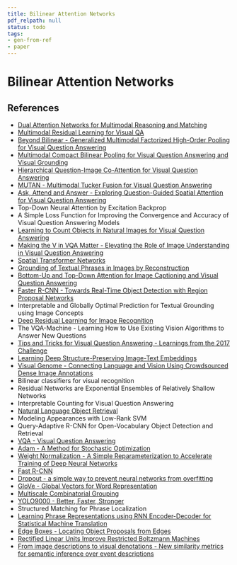 ```yaml
---
title: Bilinear Attention Networks
pdf_relpath: null
status: todo
tags:
- gen-from-ref
- paper
---
```


# Bilinear Attention Networks

## References

- [Dual Attention Networks for Multimodal Reasoning and Matching](./dual-attention-networks-for-multimodal-reasoning-and-matching.md)
- [Multimodal Residual Learning for Visual QA](./multimodal-residual-learning-for-visual-qa.md)
- [Beyond Bilinear - Generalized Multimodal Factorized High-Order Pooling for Visual Question Answering](./beyond-bilinear-generalized-multimodal-factorized-high-order-pooling-for-visual-question-answering.md)
- [Multimodal Compact Bilinear Pooling for Visual Question Answering and Visual Grounding](./multimodal-compact-bilinear-pooling-for-visual-question-answering-and-visual-grounding.md)
- [Hierarchical Question-Image Co-Attention for Visual Question Answering](./hierarchical-question-image-co-attention-for-visual-question-answering.md)
- [MUTAN - Multimodal Tucker Fusion for Visual Question Answering](./mutan-multimodal-tucker-fusion-for-visual-question-answering.md)
- [Ask, Attend and Answer - Exploring Question-Guided Spatial Attention for Visual Question Answering](./ask-attend-and-answer-exploring-question-guided-spatial-attention-for-visual-question-answering.md)
- Top-Down Neural Attention by Excitation Backprop
- A Simple Loss Function for Improving the Convergence and Accuracy of Visual Question Answering Models
- [Learning to Count Objects in Natural Images for Visual Question Answering](./learning-to-count-objects-in-natural-images-for-visual-question-answering.md)
- [Making the V in VQA Matter - Elevating the Role of Image Understanding in Visual Question Answering](./making-the-v-in-vqa-matter-elevating-the-role-of-image-understanding-in-visual-question-answering.md)
- [Spatial Transformer Networks](./spatial-transformer-networks.md)
- [Grounding of Textual Phrases in Images by Reconstruction](./grounding-of-textual-phrases-in-images-by-reconstruction.md)
- [Bottom-Up and Top-Down Attention for Image Captioning and Visual Question Answering](./bottom-up-and-top-down-attention-for-image-captioning-and-visual-question-answering.md)
- [Faster R-CNN - Towards Real-Time Object Detection with Region Proposal Networks](./faster-r-cnn-towards-real-time-object-detection-with-region-proposal-networks.md)
- Interpretable and Globally Optimal Prediction for Textual Grounding using Image Concepts
- [Deep Residual Learning for Image Recognition](./deep-residual-learning-for-image-recognition.md)
- The VQA-Machine - Learning How to Use Existing Vision Algorithms to Answer New Questions
- [Tips and Tricks for Visual Question Answering - Learnings from the 2017 Challenge](./tips-and-tricks-for-visual-question-answering-learnings-from-the-2017-challenge.md)
- [Learning Deep Structure-Preserving Image-Text Embeddings](./learning-deep-structure-preserving-image-text-embeddings.md)
- [Visual Genome - Connecting Language and Vision Using Crowdsourced Dense Image Annotations](./visual-genome-connecting-language-and-vision-using-crowdsourced-dense-image-annotations.md)
- Bilinear classifiers for visual recognition
- Residual Networks are Exponential Ensembles of Relatively Shallow Networks
- Interpretable Counting for Visual Question Answering
- [Natural Language Object Retrieval](./natural-language-object-retrieval.md)
- Modeling Appearances with Low-Rank SVM
- Query-Adaptive R-CNN for Open-Vocabulary Object Detection and Retrieval
- [VQA - Visual Question Answering](./vqa-visual-question-answering.md)
- [Adam - A Method for Stochastic Optimization](./adam-a-method-for-stochastic-optimization.md)
- [Weight Normalization - A Simple Reparameterization to Accelerate Training of Deep Neural Networks](./weight-normalization-a-simple-reparameterization-to-accelerate-training-of-deep-neural-networks.md)
- [Fast R-CNN](./fast-r-cnn.md)
- [Dropout - a simple way to prevent neural networks from overfitting](./dropout-a-simple-way-to-prevent-neural-networks-from-overfitting.md)
- [GloVe - Global Vectors for Word Representation](./glove-global-vectors-for-word-representation.md)
- [Multiscale Combinatorial Grouping](./multiscale-combinatorial-grouping.md)
- [YOLO9000 - Better, Faster, Stronger](./yolo9000-better-faster-stronger.md)
- Structured Matching for Phrase Localization
- [Learning Phrase Representations using RNN Encoder-Decoder for Statistical Machine Translation](./learning-phrase-representations-using-rnn-encoder-decoder-for-statistical-machine-translation.md)
- [Edge Boxes - Locating Object Proposals from Edges](./edge-boxes-locating-object-proposals-from-edges.md)
- [Rectified Linear Units Improve Restricted Boltzmann Machines](./rectified-linear-units-improve-restricted-boltzmann-machines.md)
- [From image descriptions to visual denotations - New similarity metrics for semantic inference over event descriptions](./from-image-descriptions-to-visual-denotations-new-similarity-metrics-for-semantic-inference-over-event-descriptions.md)
